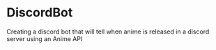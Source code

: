 # DiscordBot
 Creating a discord bot that will tell when anime is released in a discord server using an Anime API 

